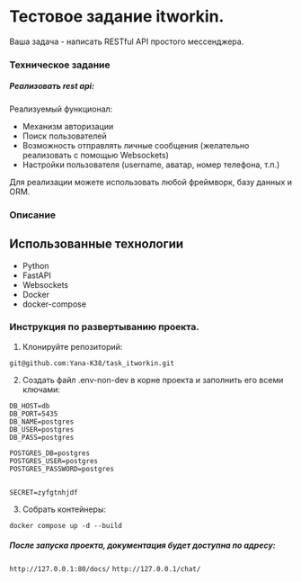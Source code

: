 # Тестовое задание itworkin.
Ваша задача - написать RESTful API простого мессенджера.
### Техническое задание

##### Реализовать rest api:

Реализуемый функционал:
* Механизм авторизации
* Поиск пользователей
* Возможность отправлять личные сообщения (желательно реализовать с помощью Websockets)
* Настройки пользователя (username, аватар, номер телефона, т.п.)

Для реализации можете использовать любой фреймворк, базу данных и ORM.

### Описание 
## Использованные технологии

- Python
- FastAPI
- Websockets
- Docker
- docker-compose

### Инструкция по развертыванию проекта.

1. Клонируйте репозиторий:
```
git@github.com:Yana-K38/task_itworkin.git
```
2. Создать файл .env-non-dev в корне проекта и заполнить его всеми ключами:
```
DB_HOST=db
DB_PORT=5435
DB_NAME=postgres
DB_USER=postgres
DB_PASS=postgres

POSTGRES_DB=postgres
POSTGRES_USER=postgres
POSTGRES_PASSWORD=postgres


SECRET=zyfgtnhjdf
```
3. Собрать контейнеры:
```
docker compose up -d --build
```
##### После запуска проекта, документация будет доступна по адресу:
```http://127.0.0.1:80/docs/```
```http://127.0.0.1/chat/```
